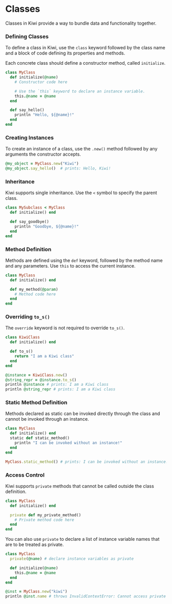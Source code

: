 # Classes

Classes in Kiwi provide a way to bundle data and functionality together.

### Defining Classes

To define a class in Kiwi, use the `class` keyword followed by the class name and a block of code defining its properties and methods.

Each concrete class should define a constructor method, called `initialize`.

```ruby
class MyClass
  def initialize(@name)
    # Constructor code here

    # Use the `this` keyword to declare an instance variable.
    this.@name = @name 
  end

  def say_hello()
    println "Hello, ${@name}!"
  end
end
```

### Creating Instances

To create an instance of a class, use the `.new()` method followed by any arguments the constructor accepts.

```ruby
@my_object = MyClass.new("Kiwi")
@my_object.say_hello()  # prints: Hello, Kiwi!
```

### Inheritance

Kiwi supports single inheritance. Use the `<` symbol to specify the parent class.

```ruby
class MySubclass < MyClass
  def initialize() end

  def say_goodbye()
    println "Goodbye, ${@name}!"
  end
end
```

### Method Definition

Methods are defined using the `def` keyword, followed by the method name and any parameters. Use `this` to access the current instance.

```ruby
class MyClass
  def initialize() end

  def my_method(@param)
    # Method code here
  end
end
```

### Overriding `to_s()`

The `override` keyword is not required to override `to_s()`.

```ruby
class KiwiClass
  def initialize() end

  def to_s()
    return "I am a Kiwi class"
  end
end

@instance = KiwiClass.new()
@string_repr = @instance.to_s()
println @instance # prints: I am a Kiwi class
println @string_repr # prints: I am a Kiwi class
```

### Static Method Definition

Methods declared as static can be invoked directly through the class and cannot be invoked through an instance.

```ruby
class MyClass
  def initialize() end
  static def static_method()
    println "I can be invoked without an instance!"
  end
end

MyClass.static_method() # prints: I can be invoked without an instance!
```

### Access Control

Kiwi supports `private` methods that cannot be called outside the class definition.

```ruby
class MyClass
  def initialize() end

  private def my_private_method()
    # Private method code here
  end
end
```

You can also use `private` to declare a list of instance variable names that are to be treated as private.

```ruby
class MyClass
  private(@name) # declare instance variables as private

  def initialize(@name)
    this.@name = @name
  end
end

@inst = MyClass.new("kiwi")
println @inst.name # throws InvalidContextError: Cannot access private instance variable outside of object context. 
```
